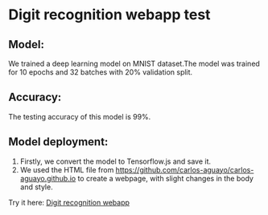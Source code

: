 # Digit recognition webapp test
## Model:
We trained a deep learning model on MNIST dataset.The model was trained for 10 epochs and 32 batches with 20% validation split.
## Accuracy:
The testing accuracy of this model is 99%.
## Model deployment:
1. Firstly, we convert the model to Tensorflow.js and save it.
2. We used the HTML file from https://github.com/carlos-aguayo/carlos-aguayo.github.io to create a webpage, with slight changes in the body and style.


Try it here: [Digit recognition webapp](https://msamir9.github.io/Digit_recognition_app/ "Digit recognition webapp")

